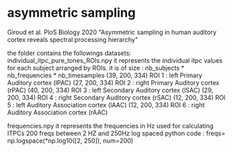 # asymmetric sampling
Giroud et al. PloS Biology 2020 "Asymmetric sampling in human auditory cortex reveals spectral processing hierarchy"


the folder contains the followings datasets: 
individual_itpc_pure_tones_ROIs.npy 
it represents the individual itpc values for each subject arranged by ROIs.
it is of size : nb_subjects * nb_frequencies * nb_timesamples
(39, 200, 334) ROI 1 : left Primary Auditory cortex (lPAC)
(27, 200, 334) ROI 2 : right Primary Auditory cortex (rPAC)
(40, 200, 334) ROI 3 : left Secondary Auditory cortex (lSAC)
(29, 200, 334) ROI 4 : right Secondary Auditory cortex (rSAC)
(12, 200, 334) ROI 5 : left  Auditory Association cortex (lAAC)
(12, 200, 334) ROI 6 : right Auditory Association cortex (rAAC)

frequencies.npy
it represents the frequencies in Hz used for calculating ITPCs
200 freqs between 2 HZ and 250Hz log spaced
python code : freqs= np.logspace(*np.log10([2, 250]), num=200)
